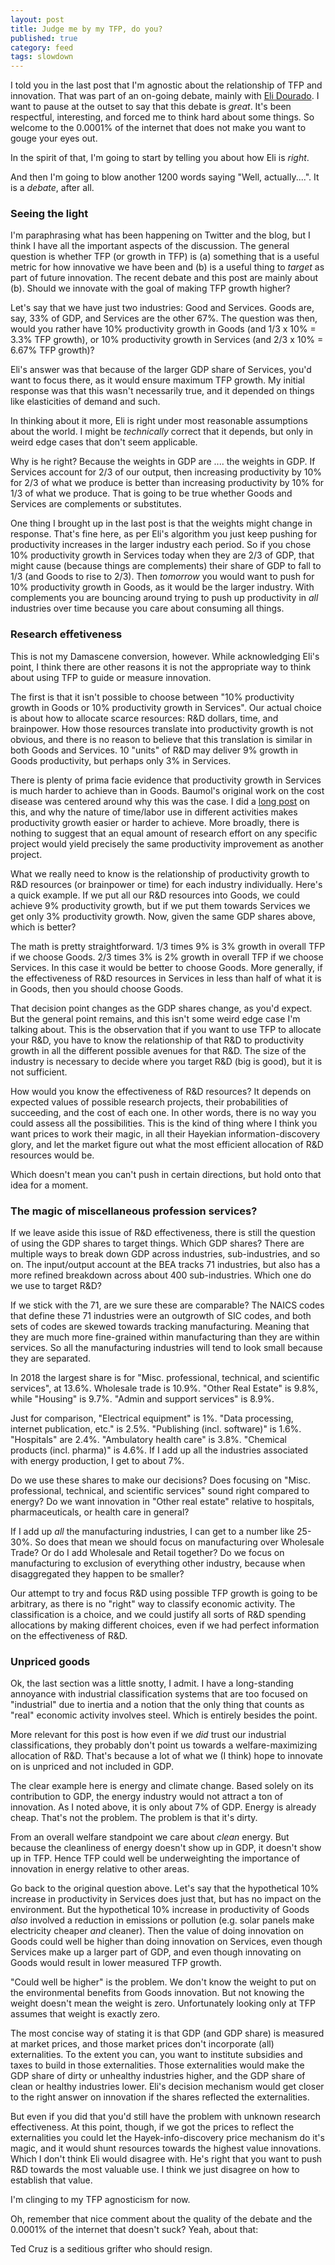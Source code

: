```yaml
---
layout: post
title: Judge me by my TFP, do you?
published: true
category: feed
tags: slowdown
---
```


I told you in the last post that I'm agnostic about the relationship of TFP and innovation. That was part of an on-going debate, mainly with [Eli Dourado](https://twitter.com/elidourado). I want to pause at the outset to say that this debate is *great*. It's been respectful, interesting, and forced me to think hard about some things. So welcome to the 0.0001% of the internet that does not make you want to gouge your eyes out. 

In the spirit of that, I'm going to start by telling you about how Eli is *right*. 

And then I'm going to blow another 1200 words saying "Well, actually....". It is a *debate*, after all.

### Seeing the light
I'm paraphrasing what has been happening on Twitter and the blog, but I think I have all the important aspects of the discussion. The general question is whether TFP (or growth in TFP) is (a) something that is a useful metric for how innovative we have been and (b) is a useful thing to *target* as part of future innovation. The recent debate and this post are mainly about (b). Should we innovate with the goal of making TFP growth higher? 

Let's say that we have just two industries: Good and Services. Goods are, say, 33% of GDP, and Services are the other 67%. The question was then, would you rather have 10% productivity growth in Goods (and 1/3 x 10% = 3.3% TFP growth), or 10% productivity growth in Services (and 2/3 x 10% = 6.67% TFP growth)? 

Eli's answer was that because of the larger GDP share of Services, you'd want to focus there, as it would ensure maximum TFP growth. My initial response was that this wasn't necessarily true, and it depended on things like elasticities of demand and such. 

In thinking about it more, Eli is right under most reasonable assumptions about the world. I might be *technically* correct that it depends, but only in weird edge cases that don't seem applicable.

Why is he right? Because the weights in GDP are .... the weights in GDP. If Services account for 2/3 of our output, then increasing productivity by 10% for 2/3 of what we produce is better than increasing productivity by 10% for 1/3 of what we produce. That is going to be true whether Goods and Services are complements or substitutes. 

One thing I brought up in the last post is that the weights might change in response. That's fine here, as per Eli's algorithm you just keep pushing for productivity increases in the larger industry each period. So if you chose 10% productivity growth in Services today when they are 2/3 of GDP, that might cause (because things are complements) their share of GDP to fall to 1/3 (and Goods to rise to 2/3). Then *tomorrow* you would want to push for 10% productivity growth in Goods, as it would be the larger industry. With complements you are bouncing around trying to push up productivity in *all* industries over time because you care about consuming all things.

### Research effetiveness
This is not my Damascene conversion, however. While acknowledging Eli's point, I think there are other reasons it is not the appropriate way to think about using TFP to guide or measure innovation. 

The first is that it isn't possible to choose between "10% productivity growth in Goods or 10% productivity growth in Services". Our actual choice is about how to allocate scarce resources: R&D dollars, time, and brainpower. How those resources translate into productivity growth is not obvious, and there is no reason to believe that this translation is similar in both Goods and Services. 10 "units" of R&D may deliver 9% growth in Goods productivity, but perhaps only 3% in Services. 

There is plenty of prima facie evidence that productivity growth in Services is much harder to achieve than in Goods. Baumol's original work on the cost disease was centered around why this was the case. I did a [long post](https://growthecon.com/blog/What-You-Spend/) on this, and why the nature of time/labor use in different activities makes productivity growth easier or harder to achieve. More broadly, there is nothing to suggest that an equal amount of research effort on any specific project would yield precisely the same productivity improvement as another project. 

What we really need to know is the relationship of productivity growth to R&D resources (or brainpower or time) for each industry individually. Here's a quick example. If we put all our R&D resources into Goods, we could achieve 9% productivity growth, but if we put them towards Services we get only 3% productivity growth. Now, given the same GDP shares above, which is better? 

The math is pretty straightforward. 1/3 times 9% is 3% growth in overall TFP if we choose Goods. 2/3 times 3% is 2% growth in overall TFP if we choose Services. In this case it would be better to choose Goods. More generally, if the effectiveness of R&D resources in Services in less than half of what it is in Goods, then you should choose Goods. 

That decision point changes as the GDP shares change, as you'd expect. But the general point remains, and this isn't some weird edge case I'm talking about. This is the observation that if you want to use TFP to allocate your R&D, you have to know the relationship of that R&D to productivity growth in all the different possible avenues for that R&D. The size of the industry is necessary to decide where you target R&D (big is good), but it is not sufficient. 

How would you know the effectiveness of R&D resources? It depends on expected values of possible research projects, their probabilities of succeeding, and the cost of each one. In other words, there is no way you could assess all the possibilities. This is the kind of thing where I think you want prices to work their magic, in all their Hayekian information-discovery glory, and let the market figure out what the most efficient allocation of R&D resources would be. 

Which doesn't mean you can't push in certain directions, but hold onto that idea for a moment.

### The magic of miscellaneous profession services?
If we leave aside this issue of R&D effectiveness, there is still the question of using the GDP shares to target things. Which GDP shares? There are multiple ways to break down GDP across industries, sub-industries, and so on. The input/output account at the BEA tracks 71 industries, but also has a more refined breakdown across about 400 sub-industries. Which one do we use to target R&D? 

If we stick with the 71, are we sure these are comparable? The NAICS codes that define these 71 industries were an outgrowth of SIC codes, and both sets of codes are skewed towards tracking manufacturing. Meaning that they are much more fine-grained within manufacturing than they are within services. So all the manufacturing industries will tend to look small because they are separated. 

In 2018 the largest share is for "Misc. professional, technical, and scientific services", at 13.6%. Wholesale trade is 10.9%. "Other Real Estate" is 9.8%, while "Housing" is 9.7%. "Admin and support services" is 8.9%. 

Just for comparison, "Electrical equipment" is 1%. "Data processing, internet publication, etc." is 2.5%. "Publishing (incl. software)" is 1.6%. "Hospitals" are 2.4%. "Ambulatory health care" is 3.8%. "Chemical products (incl. pharma)" is 4.6%. If I add up all the industries associated with energy production, I get to about 7%. 

Do we use these shares to make our decisions? Does focusing on "Misc. professional, technical, and scientific services" sound right compared to energy? Do we want innovation in "Other real estate" relative to hospitals, pharmaceuticals, or health care in general? 

If I add up *all* the manufacturing industries, I can get to a number like 25-30%. So does that mean we should focus on manufacturing over Wholesale Trade? Or do I add Wholesale and Retail together? Do we focus on manufacturing to exclusion of everything other industry, because when disaggregated they happen to be smaller? 

Our attempt to try and focus R&D using possible TFP growth is going to be arbitrary, as there is no "right" way to classify economic activity. The classification is a choice, and we could justify all sorts of R&D spending allocations by making different choices, even if we had perfect information on the effectiveness of R&D. 

### Unpriced goods
Ok, the last section was a little snotty, I admit. I have a long-standing annoyance with industrial classification systems that are too focused on "industrial" due to inertia and a notion that the only thing that counts as "real" economic activity involves steel. Which is entirely besides the point. 

More relevant for this post is how even if we *did* trust our industrial classifications, they probably don't point us towards a welfare-maximizing allocation of R&D. That's because a lot of what we (I think) hope to innovate on is unpriced and not included in GDP. 

The clear example here is energy and climate change. Based solely on its contribution to GDP, the energy industry would not attract a ton of innovation. As I noted above, it is only about 7% of GDP. Energy is already cheap. That's not the problem. The problem is that it's dirty. 

From an overall welfare standpoint we care about *clean* energy. But because the cleanliness of energy doesn't show up in GDP, it doesn't show up in TFP. Hence TFP could well be underweighting the importance of innovation in energy relative to other areas. 

Go back to the original question above. Let's say that the hypothetical 10% increase in productivity in Services does just that, but has no impact on the environment. But the hypothetical 10% increase in productivity of Goods *also* involved a reduction in emissions or pollution (e.g. solar panels make electricity cheaper *and* cleaner). Then the value of doing innovation on Goods could well be higher than doing innovation on Services, even though Services make up a larger part of GDP, and even though innovating on Goods would result in lower measured TFP growth. 

"Could well be higher" is the problem. We don't know the weight to put on the environmental benefits from Goods innovation. But not knowing the weight doesn't mean the weight is zero. Unfortunately looking only at TFP assumes that weight is exactly zero. 

The most concise way of stating it is that GDP (and GDP share) is measured at market prices, and those market prices don't incorporate (all) externalities. To the extent you can, you want to institute subsidies and taxes to build in those externalities. Those externalities would make the GDP share of dirty or unhealthy industries higher, and the GDP share of clean or healthy industries lower. Eli's decision mechanism would get closer to the right answer on innovation if the shares reflected the externalities. 

But even if you did that you'd still have the problem with unknown research effectiveness. At this point, though, if we got the prices to reflect the externalities you could let the Hayek-info-discovery price mechanism do it's magic, and it would shunt resources towards the highest value innovations. Which I don't think Eli would disagree with. He's right that you want to push R&D towards the most valuable use. I think we just disagree on how to establish that value.

I'm clinging to my TFP agnosticism for now.

Oh, remember that nice comment about the quality of the debate and the 0.0001% of the internet that doesn't suck? Yeah, about that:

Ted Cruz is a seditious grifter who should resign.
